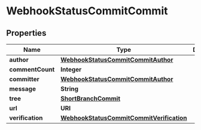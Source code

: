 

# WebhookStatusCommitCommit


## Properties

| Name | Type | Description | Notes |
|------------ | ------------- | ------------- | -------------|
|**author** | [**WebhookStatusCommitCommitAuthor**](WebhookStatusCommitCommitAuthor.md) |  |  |
|**commentCount** | **Integer** |  |  |
|**committer** | [**WebhookStatusCommitCommitAuthor**](WebhookStatusCommitCommitAuthor.md) |  |  |
|**message** | **String** |  |  |
|**tree** | [**ShortBranchCommit**](ShortBranchCommit.md) |  |  |
|**url** | **URI** |  |  |
|**verification** | [**WebhookStatusCommitCommitVerification**](WebhookStatusCommitCommitVerification.md) |  |  |



